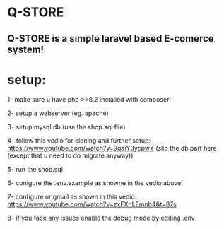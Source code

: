 # Q-STORE

Q-STORE is a simple laravel based E-comerce system!
---

# setup:

1- make sure u have php >=8.2 installed with composer!

2- setup a webserver (eg. apache)

3- setup mysql db (use the shop.sql file)

4- follow this vedio for cloning and further setup: https://www.youtube.com/watch?v=9qaiY3ycpwY (slip the db part here (except that u need to do migrate anyway))

5- run the shop.sql

6- conigure the .env.example as showne in the vedio above!

7- configure ur gmail as shown in this vedio:  https://www.youtube.com/watch?v=zxFXnLEmnb4&t=87s

8- if you face any issues enable the debug mode by editing .env